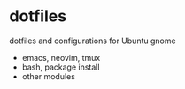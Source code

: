 # dotfiles

dotfiles and configurations for Ubuntu gnome

 - emacs, neovim, tmux
 - bash, package install
 - other modules 
